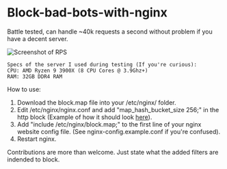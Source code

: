 # Block-bad-bots-with-nginx

Battle tested, can handle ~40k requests a second without problem if you have a decent server.

![Screenshot of RPS](https://i.breached.co/0EDI9QySCpPjh4ya.png)

```
Specs of the server I used during testing (If you're curious):
CPU: AMD Ryzen 9 3900X (8 CPU Cores @ 3.9Ghz+)
RAM: 32GB DDR4 RAM
```

How to use:
1) Download the block.map file into your /etc/nginx/ folder.
2) Edit /etc/nginx/nginx.conf and add "map_hash_bucket_size 256;" in the http block (Example of how it should look [here](https://i.breached.co/oDLMk9feqnqnLrSW.png)).
3) Add "include /etc/nginx/block.map;" to the first line of your nginx website config file. (See nginx-config.example.conf if you're confused).
4) Restart nginx.


Contributions are more than welcome. Just state what the added filters are indended to block. 
